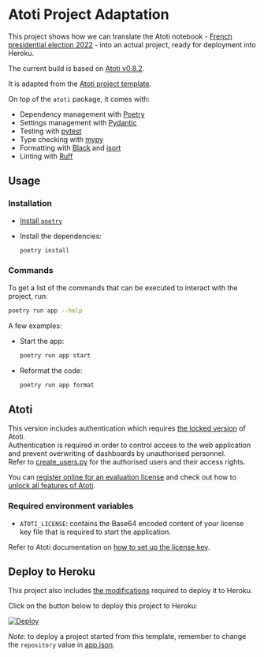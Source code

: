 # Atoti Project Adaptation

This project shows how we can translate the Atoti notebook - [French presidential election 2022](https://github.com/atoti/atoti/tree/main/notebooks/01-use-cases/other-industries/french-presidential-election) - into an actual project, ready for deployment into Heroku.  

The current build is based on [Atoti v0.8.2](https://docs.atoti.io/latest/releases/0.8.2.html).

It is adapted from the [Atoti project template](https://github.com/atoti/project-template).

On top of the `atoti` package, it comes with:

- Dependency management with [Poetry](https://python-poetry.org/)
- Settings management with [Pydantic](https://docs.pydantic.dev/latest/usage/settings)
- Testing with [pytest](https://docs.pytest.org/)
- Type checking with [mypy](http://mypy-lang.org/)
- Formatting with [Black](https://black.readthedocs.io/) and [isort](https://pycqa.github.io/isort/)
- Linting with [Ruff](https://beta.ruff.rs)


## Usage

### Installation

- [Install `poetry`](https://python-poetry.org/docs/#installation)
- Install the dependencies:

  ```bash
  poetry install
  ```

### Commands

To get a list of the commands that can be executed to interact with the project, run:

```bash
poetry run app --help
```

A few examples:

- Start the app:

  ```bash
  poetry run app start
  ```

- Reformat the code:

  ```bash
  poetry run app format
  ```

## Atoti

This version includes authentication which requires [the locked version](https://docs.atoti.io/latest/how_tos/unlock_all_features.html) of Atoti.  
Authentication is required in order to control access to the web application and prevent overwriting of dashboards by unauthorised personnel.  
Refer to [create_users.py](app/create_users.py) for the authorised users and their access rights.

You can [register online for an evaluation license](https://atoti.io/evaluation-license-request/) and check out how to [unlock all features of Atoti](https://docs.atoti.io/latest/how_tos/unlock_all_features.html).
  
  
### Required environment variables

- `ATOTI_LICENSE`: contains the Base64 encoded content of your license key file that is required to start the application.

Refer to Atoti documentation on [how to set up the license key](https://docs.atoti.io/latest/how_tos/unlock_all_features.html#Setting-up-the-license-key).  


## Deploy to Heroku

This project also includes [the modifications](https://github.com/atoti/project-template/compare/deploy-to-heroku) required to deploy it to Heroku.

Click on the button below to deploy this project to Heroku:

[![Deploy](https://www.herokucdn.com/deploy/button.svg)](https://heroku.com/deploy)

_Note_: to deploy a project started from this template, remember to change the `repository` value in [app.json](app.json).
